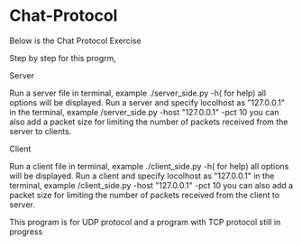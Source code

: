 # Chat-Protocol
Below is the Chat Protocol Exercise

Step by step for this progrm,

Server

Run a server file in terminal, example ./server_side.py -h( for help) all options will be displayed.
Run a server and specify locolhost as "127.0.0.1" in the terminal, example /server_side.py -host "127.0.0.1" -pct 10
you can also add a packet size for limiting the number of packets received from the server to clients.

Client

Run a client file in terminal, example ./client_side.py -h( for help) all options will be displayed.
Run a client and specify locolhost as "127.0.0.1" in the terminal, example /client_side.py -host "127.0.0.1" -pct 10
you can also add a packet size for limiting the number of packets received from the client to server.


This program is for UDP protocol and a program with TCP protocol still in progress
